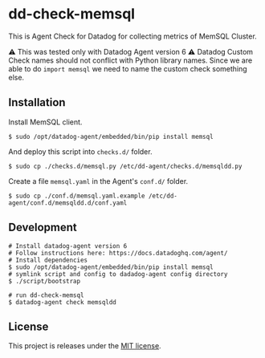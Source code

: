 # dd-check-memsql
This is Agent Check for Datadog for collecting metrics of MemSQL Cluster.

:warning: This was tested only with Datadog Agent version 6
:warning: Datadog Custom Check names should not conflict with Python
          library names. Since we are able to do `import memsql`
          we need to name the custom check something else.

## Installation
Install MemSQL client.

```
$ sudo /opt/datadog-agent/embedded/bin/pip install memsql
```

And deploy this script into `checks.d/` folder.

```
$ sudo cp ./checks.d/memsql.py /etc/dd-agent/checks.d/memsqldd.py
```

Create a file `memsql.yaml` in the Agent's `conf.d/` folder.

```
$ sudo cp ./conf.d/memsql.yaml.example /etc/dd-agent/conf.d/memsqldd.d/conf.yaml
```

## Development

```console
# Install datadog-agent version 6
# Follow instructions here: https://docs.datadoghq.com/agent/
# Install dependencies
$ sudo /opt/datadog-agent/embedded/bin/pip install memsql
# symlink script and config to dadadog-agent config directory
$ ./script/bootstrap

# run dd-check-memsql
$ datadog-agent check memsqldd
```

## License
This project is releases under the [MIT license](http://opensource.org/licenses/MIT).
